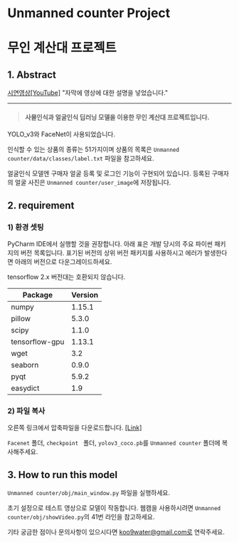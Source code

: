 # Unmanned counter Project

# 무인 계산대 프로젝트

## 1. Abstract

[시연영상[YouTube]](https://youtu.be/XbMtUq8GAPM) "자막에 영상에 대한 설명을 넣었습니다."

---

> #### 사물인식과 얼굴인식 딥러닝 모델을 이용한 무인 계산대 프로젝트입니다.

YOLO_v3와 FaceNet이 사용되었습니다.

인식할 수 있는 상품의 종류는 51가지이며 
상품의 목록은 `Unmanned counter/data/classes/label.txt` 파일을 참고하세요.

얼굴인식 모델엔 구매자 얼굴 등록 및 로그인 기능이 구현되어 있습니다.
등록된 구매자의 얼굴 사진은 `Unmanned counter/user_image`에 저장됩니다.

## 2. requirement

### 1) 환경 셋팅

PyCharm IDE에서 실행할 것을 권장합니다.
아래 표은 개발 당시의 주요 파이썬 패키지의 버전 목록입니다.
표기된 버전의 상위 버전 패키지를 사용하시고 
에러가 발생한다면 아래의 버전으로 다운그레이드하세요.

tensorflow 2.x 버전대는 호환되지 않습니다.

| Package        | Version |
| -------------- | ------- |
| numpy          | 1.15.1  |
| pillow         | 5.3.0   |
| scipy          | 1.1.0   |
| tensorflow-gpu | 1.13.1  |
| wget           | 3.2     |
| seaborn        | 0.9.0   |
| pyqt           | 5.9.2   |
| easydict       | 1.9     |

### 2) 파일 복사

오른쪽 링크에서 압축파일을 다운로드합니다. [[Link]](https://drive.google.com/file/d/1cNmUbdONFoG3fmHxGyhcN5Fw7sR92c4g/view?usp=sharing)

`Facenet` 폴더, `checkpoint ` 폴더, `yolov3_coco.pb`를 `Unmanned counter` 폴더에 복사해주세요.

## 3. How to run this model

`Unmanned counter/obj/main_window.py` 파일을 실행하세요.

초기 설정으로 테스트 영상으로 모델이 작동합니다.
웹캠을 사용하시려면 `Unmanned counter/obj/showVideo.py`의 41번 라인을 참고하세요.

기타 궁금한 점이나 문의사항이 있으시다면 koo9water@gmail.com로 연락주세요.

